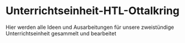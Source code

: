 # Unterrichtseinheit-HTL-Ottalkring
Hier werden alle Ideen und Ausarbeitungen für unsere zweistündige Unterrichtseinheit gesammelt und bearbeitet

